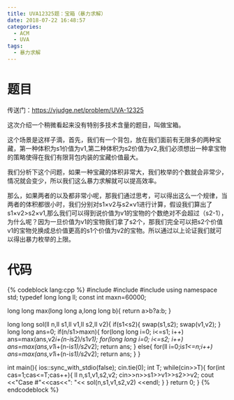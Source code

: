```yaml
---
title: UVA12325题：宝箱（暴力求解）
date: 2018-07-22 16:48:57
categories:
  - ACM
  - UVA
tags:
  - 暴力求解
---
```

# 题目
传送门：https://vjudge.net/problem/UVA-12325

这次介绍一个稍微看起来没有特别多技术含量的题目，叫做宝箱。

这个场景是这样子滴，首先，我们有一个背包，放在我们面前有无限多的两种宝藏，第一种体积为s1价值为v1,第二种体积为s2价值为v2,我们必须想出一种拿宝物的策略使得在我们有限背包内装的宝藏价值最大。

我们分析下这个问题，如果一种宝藏的体积非常大，我们枚举的个数就会非常少，情况就会变少，所以我们这么暴力求解就可以提高效率。

那么，如果两者的以及都非常小呢，那我们通过思考，可以得出这么一个规律，当两者的体积都很小时，我们分别对s1×v2与s2×v1进行计算，假设我们算出了s1×v2>s2×v1,那么我们可以得到说价值为v1的宝物的个数绝对不会超过（s2-1），为什么呢？因为一旦价值为v1的宝物我们拿了s2个，那我们完全可以把s2个价值v1的宝物兑换成总价值更高的s1个价值为v2的宝物。所以通过以上论证我们就可以得出暴力枚举的上限。

# 代码
{% codeblock lang:cpp %}
#include <algorithm>
#include <iostream>
#include <cmath>
using namespace std;
typedef long long ll;
const int maxn=60000;

long long max(long long a,long long b){
    return a>b?a:b;
}

long long sol(ll n,ll s1,ll v1,ll s2,ll v2){
    if(s1<s2){
        swap(s1,s2);
        swap(v1,v2);
    }
    long long ans=0;
    if(n/s1>maxn){
        for(long long i=0; i<=s1; i++)
            ans=max(ans,v2*i+(n-i*s2)/s1*v1);
        for(long long i=0; i<=s2; i++)
            ans=max(ans,v1*i+(n-i*s1)/s2*v2);
        return ans;
    }
    else{
        for(ll i=0;i*s1<=n;i++)
            ans=max(ans,v1*i+(n-i*s1)/s2*v2);
        return ans;
    }
}

int main(){
    ios::sync_with_stdio(false);
    cin.tie(0);
    int T;
    while(cin>>T){
        for(int cas=1;cas<=T;cas++){
            ll n,s1,v1,s2,v2;
            cin>>n>>s1>>v1>>s2>>v2;
            cout <<"Case #"<<cas<<": "<< sol(n,s1,v1,s2,v2) <<endl;
        }
    }
    return 0;
}
{% endcodeblock %}

